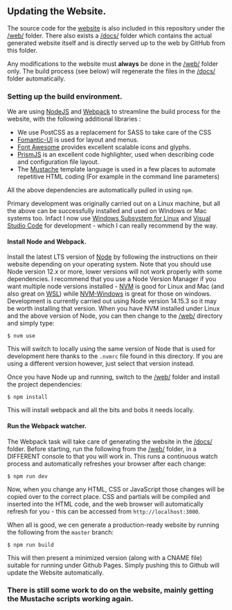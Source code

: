 ## Updating the Website.

The source code for the [website][website] is also included in this repository under the [/web/](web/) folder. There also exists a [/docs/](docs/) folder which contains the actual generated website itself and is directly served up to the web by GitHub from this folder.

Any modifications to the website must **always** be done in the [/web/](web/) folder only. The build process (see below) will regenerate the files in the [/docs/](docs/) folder automatically.

### Setting up the build environment.

We are using [NodeJS][node] and [Webpack][webpack] to streamline the build process for the website, with the following additional libraries :

- We use PostCSS as a replacement for SASS to take care of the CSS
- [Fomantic-UI][fomanticui] is used for layout and menus.
- [Font Awesome][fontawesome] provides excellent scalable icons and glyphs.
- [PrismJS][prism] is an excellent code highlighter, used when describing code and configuration file layout.
- The [Mustache][mustache] template language is used in a few places to automate repetitive HTML coding (For example in the command line parameters)

All the above dependencies are automatically pulled in using `npm`.

Primary development was originally carried out on a Linux machine, but all the above can be successfully installed and used on Windows or Mac systems too. Infact I now use [Windows Subsystem for Linux][wsl] and [Visual Studio Code][vscode] for development - which I can really recommend by the way.

#### Install Node and Webpack.

Install the latest LTS version of [Node][node] by following the instructions on their website depending on your operating system. Note that you should use Node version 12.x or more, lower versions will not work properly with some dependencies. I recommend that you use a Node Version Manager if you want multiple node versions installed - [NVM][nvm] is good for Linux and Mac (and also great on [WSL][wsl]) while [NVM-Windows][nvm-windows] is great for those on windows.
Development is currently carried out using Node version 14.15.3 so it may be worth installing that version.
When you have NVM installed under Linux and the above version of Node, you can then change to the [/web/](web/) directory and simply type:

```
$ nvm use
```

This will switch to locally using the same version of Node that is used for development here thanks to the `.nvmrc` file found in this directory. If you are using a different version however, just select that version instead.

Once you have Node up and running, switch to the [/web/](web/) folder and install the project dependencies:

```
$ npm install
```

This will install webpack and all the bits and bobs it needs locally.

#### Run the Webpack watcher.

The Webpack task will take care of generating the website in the [/docs/](docs/) folder. Before starting, run the following from the [/web/](web/) folder, in a DIFFERENT console to that you will work in. This runs a continuous watch process and automatically refreshes your browser after each change:

```
$ npm run dev
```

Now, when you change any HTML, CSS or JavaScript those changes will be copied over to the correct place. CSS and partials will be compiled and inserted into the HTML code, and the web browser will automatically refresh for you - this can be accessed from `http://localhost:3000`.

When all is good, we cen generate a production-ready website by running the following from the `master` branch:

```
$ npm run build
```

This will then present a minimized version (along with a CNAME file) suitable for running under Github Pages. Simply pushing this to Github will update the Website automatically.

### **There is still some work to do on the website, mainly getting the Mustache scripts working again.**

[website]: http://updaterepo.seapagan.net
[node]: http://nodejs.org
[webpack]: https://webpack.js.org/
[mustache]: https://mustache.github.io/
[fomanticui]: https://fomantic-ui.com/
[fontawesome]: http://fontawesome.io
[prism]: http://prismjs.com
[nvm]: http://github.com/creationix/nvm
[nvm-windows]: https://github.com/coreybutler/nvm-windows
[wsl]: https://docs.microsoft.com/en-us/windows/wsl/about
[vscode]: https://code.visualstudio.com/
